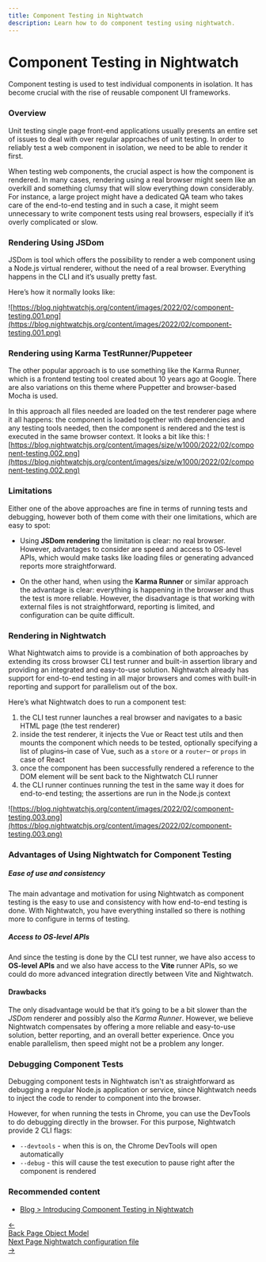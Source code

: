 ```yaml
---
title: Component Testing in Nightwatch
description: Learn how to do component testing using nightwatch.
---
```


<div class="page-header"><h1>Component Testing in Nightwatch</h1></div>
 
Component testing is used to test individual components in isolation. It has become crucial with the rise of reusable component UI frameworks. 

### Overview

Unit testing single page front-end applications usually presents an entire set of issues to deal with over regular approaches of unit testing. In order to reliably test a web component in isolation, we need to be able to render it first.

When testing web components, the crucial aspect is how the component is rendered. In many cases, rendering using a real browser might seem like an overkill and something clumsy that will slow everything down considerably. For instance, a large project might have a dedicated QA team who takes care of the end-to-end testing and in such a case, it might seem unnecessary to write component tests using real browsers, especially if it’s overly complicated or slow.

### Rendering Using JSDom

JSDom is tool which offers the possibility to render a web component using a Node.js virtual renderer, without the need of a real browser. Everything happens in the CLI and it’s usually pretty fast.

Here’s how it normally looks like:

![https://blog.nightwatchjs.org/content/images/2022/02/component-testing.001.png](https://blog.nightwatchjs.org/content/images/2022/02/component-testing.001.png)

### Rendering using Karma TestRunner/Puppeteer
The other popular approach is to use something like the Karma Runner, which is a frontend testing tool created about 10 years ago at Google. There are also variations on this theme where Puppetter and browser-based Mocha is used.

In this approach all files needed are loaded on the test renderer page where it all happens: the component is loaded together with dependencies and any testing tools needed, then the component is rendered and the test is executed in the same browser context. It looks a bit like this:
![https://blog.nightwatchjs.org/content/images/size/w1000/2022/02/component-testing.002.png](https://blog.nightwatchjs.org/content/images/size/w1000/2022/02/component-testing.002.png)

### Limitations

Either one of the above approaches are fine in terms of running tests and debugging, however both of them come with their one limitations, which are easy to spot:

- Using **JSDom rendering** the limitation is clear: no real browser. However, advantages to consider are speed and access to OS-level APIs, which would make tasks like loading files or generating advanced reports more straightforward.

- On the other hand, when using the **Karma Runner** or similar approach the advantage is clear: everything is happening in the browser and thus the test is more reliable. However, the disadvantage is that working with external files is not straightforward, reporting is limited, and configuration can be quite difficult.

### Rendering in Nightwatch

What Nightwatch aims to provide is a combination of both approaches by extending its cross browser CLI test runner and built-in assertion library and providing an integrated and easy-to-use solution. Nightwatch already has support for end-to-end testing in all major browsers and comes with built-in reporting and support for parallelism out of the box.

Here’s what Nightwatch does to run a component test:

1. the CLI test runner launches a real browser and navigates to a basic HTML page (the test renderer)
2. inside the test renderer, it injects the Vue or React test utils and then mounts the component which needs to be tested, optionally specifying a list of plugins–in case of Vue, such as a `store` or a `router`– or `props` in case of React
3. once the component has been successfully rendered a reference to the DOM element will be sent back to the Nightwatch CLI runner
4. the CLI runner continues running the test in the same way it does for end-to-end testing; the assertions are run in the Node.js context

![https://blog.nightwatchjs.org/content/images/2022/02/component-testing.003.png](https://blog.nightwatchjs.org/content/images/2022/02/component-testing.003.png)

### Advantages of Using Nightwatch for Component Testing

##### Ease of use and consistency
The main advantage and motivation for using Nightwatch as component testing is the easy to use and consistency with how end-to-end testing is done. With Nightwatch, you have everything installed so there is nothing more to configure in terms of testing.

##### Access to OS-level APIs
And since the testing is done by the CLI test runner, we have also access to **OS-level APIs** and we also have access to the **Vite** runner APIs, so we could do more advanced integration directly between Vite and Nightwatch.

#### Drawbacks
The only disadvantage would be that it’s going to be a bit slower than the *JSDom* renderer and possibly also the *Karma Runner*. However, we believe Nightwatch compensates by offering a more reliable and easy-to-use solution, better reporting, and an overall better experience. Once you enable parallelism, then speed might not be a problem any longer.

### Debugging Component Tests

Debugging component tests in Nightwatch isn't as straightforward as debugging a regular Node.js application or service, since Nightwatch needs to inject the code to render to component into the browser.

However, for when running the tests in Chrome, you can use the DevTools to do debugging directly in the browser. For this purpose, Nightwatch provide 2 CLI flags:

- `--devtools` - when this is on, the Chrome DevTools will open automatically
- `--debug` - this will cause the test execution to pause right after the component is rendered

### Recommended content
- [Blog > Introducing Component Testing in Nightwatch](https://nightwatchjs.org/blog/introducing-component-testing-in-nightwatch/)

 <div class="doc-pagination pt-40">
  <div class="previous">
    <a href="https://nightwatchjs.org/guide/concepts/page-object-model.html">
      <span>←</span>
        <div class="d-flex flex-column">
          <span class="smallT">Back</span>
          <span class="bigT">Page Object Model</span>
        </div>
    </a>
  </div>
  <div class="next">
    <a href="https://nightwatchjs.org/guide/configuration/nightwatch-configuration-file.html">
        <div class="d-flex flex-column">
          <span class="smallT">Next Page</span>
          <span class="bigT">Nightwatch configuration file</span>
        </div>
        <span>→</span>
    </a>
  </div>
</div>